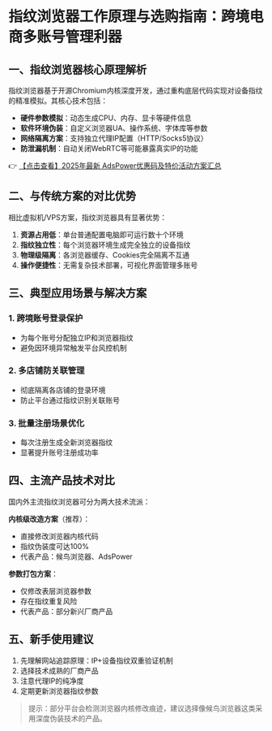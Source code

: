 # 指纹浏览器工作原理与选购指南：跨境电商多账号管理利器

## 一、指纹浏览器核心原理解析
指纹浏览器基于开源Chromium内核深度开发，通过重构底层代码实现对设备指纹的精准模拟。其核心技术包括：

- **硬件参数模拟**：动态生成CPU、内存、显卡等硬件信息
- **软件环境伪装**：自定义浏览器UA、操作系统、字体库等参数
- **网络隔离方案**：支持独立代理IP配置（HTTP/Socks5协议）
- **防泄漏机制**：自动关闭WebRTC等可能暴露真实IP的功能

👉 [【点击查看】2025年最新 AdsPower优惠码及特价活动方案汇总](https://bit.ly/adspower_free)

## 二、与传统方案的对比优势
相比虚拟机/VPS方案，指纹浏览器具有显著优势：

1. **资源占用低**：单台普通配置电脑即可运行数十个环境
2. **指纹独立性**：每个浏览器环境生成完全独立的设备指纹
3. **物理级隔离**：各浏览器缓存、Cookies完全隔离不互通
4. **操作便捷性**：无需复杂技术部署，可视化界面管理多账号

## 三、典型应用场景与解决方案
### 1. 跨境账号登录保护
- 为每个账号分配独立IP和浏览器指纹
- 避免因环境异常触发平台风控机制

### 2. 多店铺防关联管理
- 彻底隔离各店铺的登录环境
- 防止平台通过指纹识别关联账号

### 3. 批量注册场景优化
- 每次注册生成全新浏览器指纹
- 显著提升账号注册成功率

## 四、主流产品技术对比
国内外主流指纹浏览器可分为两大技术流派：

**内核级改造方案**（推荐）：
- 直接修改浏览器内核代码
- 指纹伪装度可达100%
- 代表产品：候鸟浏览器、AdsPower

**参数打包方案**：
- 仅修改表层浏览器参数
- 存在指纹重复风险
- 代表产品：部分新兴厂商产品

## 五、新手使用建议
1. 先理解网站追踪原理：IP+设备指纹双重验证机制
2. 选择技术成熟的厂商产品
3. 注意代理IP的纯净度
4. 定期更新浏览器指纹参数

> 提示：部分平台会检测浏览器内核修改痕迹，建议选择像候鸟浏览器这类采用深度伪装技术的产品。